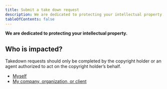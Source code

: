 ```yaml
---
title: Submit a take down request
description: We are dedicated to protecting your intellectual property.
tableOfContents: false
---
```


**We are dedicated to protecting your intellectual property.**

## Who is impacted?

Takedown requests should only be completed by the copyright holder or an agent authorized to act on the copyright holder’s behalf.

- [Myself](#myself)
- [My company, organization, or client](#my-company-organization-or-client)
